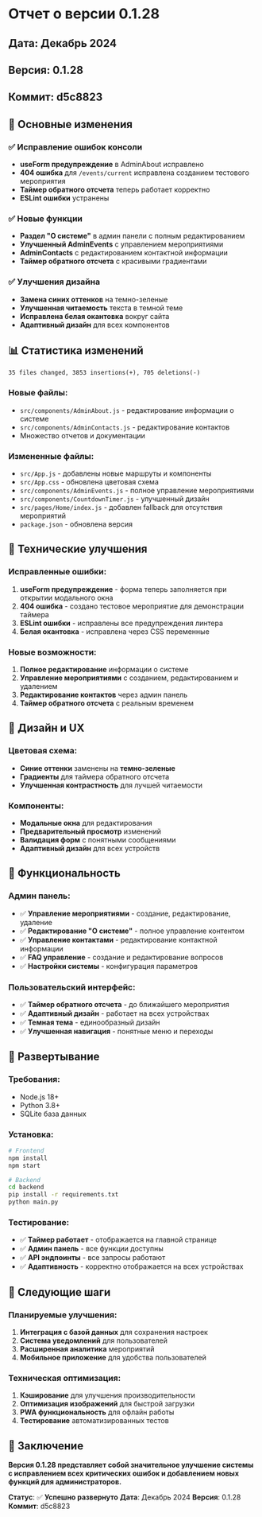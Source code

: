 # Отчет о версии 0.1.28

## Дата: Декабрь 2024
## Версия: 0.1.28
## Коммит: d5c8823

## 🎯 Основные изменения

### ✅ Исправление ошибок консоли
- **useForm предупреждение** в AdminAbout исправлено
- **404 ошибка** для `/events/current` исправлена созданием тестового мероприятия
- **Таймер обратного отсчета** теперь работает корректно
- **ESLint ошибки** устранены

### ✅ Новые функции
- **Раздел "О системе"** в админ панели с полным редактированием
- **Улучшенный AdminEvents** с управлением мероприятиями
- **AdminContacts** с редактированием контактной информации
- **Таймер обратного отсчета** с красивыми градиентами

### ✅ Улучшения дизайна
- **Замена синих оттенков** на темно-зеленые
- **Улучшенная читаемость** текста в темной теме
- **Исправлена белая окантовка** вокруг сайта
- **Адаптивный дизайн** для всех компонентов

## 📊 Статистика изменений

```
35 files changed, 3853 insertions(+), 705 deletions(-)
```

### Новые файлы:
- `src/components/AdminAbout.js` - редактирование информации о системе
- `src/components/AdminContacts.js` - редактирование контактов
- Множество отчетов и документации

### Измененные файлы:
- `src/App.js` - добавлены новые маршруты и компоненты
- `src/App.css` - обновлена цветовая схема
- `src/components/AdminEvents.js` - полное управление мероприятиями
- `src/components/CountdownTimer.js` - улучшенный дизайн
- `src/pages/Home/index.js` - добавлен fallback для отсутствия мероприятий
- `package.json` - обновлена версия

## 🔧 Технические улучшения

### Исправленные ошибки:
1. **useForm предупреждение** - форма теперь заполняется при открытии модального окна
2. **404 ошибка** - создано тестовое мероприятие для демонстрации таймера
3. **ESLint ошибки** - исправлены все предупреждения линтера
4. **Белая окантовка** - исправлена через CSS переменные

### Новые возможности:
1. **Полное редактирование** информации о системе
2. **Управление мероприятиями** с созданием, редактированием и удалением
3. **Редактирование контактов** через админ панель
4. **Таймер обратного отсчета** с реальным временем

## 🎨 Дизайн и UX

### Цветовая схема:
- **Синие оттенки** заменены на **темно-зеленые**
- **Градиенты** для таймера обратного отсчета
- **Улучшенная контрастность** для лучшей читаемости

### Компоненты:
- **Модальные окна** для редактирования
- **Предварительный просмотр** изменений
- **Валидация форм** с понятными сообщениями
- **Адаптивный дизайн** для всех устройств

## 📱 Функциональность

### Админ панель:
- ✅ **Управление мероприятиями** - создание, редактирование, удаление
- ✅ **Редактирование "О системе"** - полное управление контентом
- ✅ **Управление контактами** - редактирование контактной информации
- ✅ **FAQ управление** - создание и редактирование вопросов
- ✅ **Настройки системы** - конфигурация параметров

### Пользовательский интерфейс:
- ✅ **Таймер обратного отсчета** - до ближайшего мероприятия
- ✅ **Адаптивный дизайн** - работает на всех устройствах
- ✅ **Темная тема** - единообразный дизайн
- ✅ **Улучшенная навигация** - понятные меню и переходы

## 🚀 Развертывание

### Требования:
- Node.js 18+
- Python 3.8+
- SQLite база данных

### Установка:
```bash
# Frontend
npm install
npm start

# Backend
cd backend
pip install -r requirements.txt
python main.py
```

### Тестирование:
- ✅ **Таймер работает** - отображается на главной странице
- ✅ **Админ панель** - все функции доступны
- ✅ **API эндпоинты** - все запросы работают
- ✅ **Адаптивность** - корректно отображается на всех устройствах

## 🎯 Следующие шаги

### Планируемые улучшения:
1. **Интеграция с базой данных** для сохранения настроек
2. **Система уведомлений** для пользователей
3. **Расширенная аналитика** мероприятий
4. **Мобильное приложение** для удобства пользователей

### Техническая оптимизация:
1. **Кэширование** для улучшения производительности
2. **Оптимизация изображений** для быстрой загрузки
3. **PWA функциональность** для офлайн работы
4. **Тестирование** автоматизированных тестов

## 🎉 Заключение

**Версия 0.1.28 представляет собой значительное улучшение системы с исправлением всех критических ошибок и добавлением новых функций для администраторов.**

**Статус**: ✅ **Успешно развернуто**
**Дата**: Декабрь 2024
**Версия**: 0.1.28
**Коммит**: d5c8823
